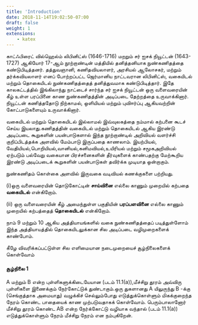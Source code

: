 ```yaml
---
title: 'Introduction'
date: 2018-11-14T19:02:50-07:00
draft: false
weight: 1
extensions:
    - katex
---
```



காட்ஃபிரைட் வில்ஹெல்ம் லிபினிட்ஸ் (1646-1716)
மறறும் சர் ஐசக் நியூட்டன் (1643-1727) ஆகியோர்
17-ஆம் நூற்றாண்டின் மத்தியில் தனித்தனியாக
நுண்கணிதத்தை
கண்டுபிடித்தனர். தத்துவஞானி,
கணிதவியலாளர்,  அரசியல் ஆலோசகர், மற்றும்
தர்க்கவியலாளர் எனப் போற்றப்பட்ட ஜெர்மானிய
நாட்டவரான லிபினிட்ஸ்,
வகையிடல் மற்றும்
தொகையிடல்
நுண்கணிதத்தைத் தனித்துவமாக
கண்டுபிடித்தார். இதே காலகட்டத்தில் இங்கிலாந்து
நாட்டைச் சார்ந்த சர் ஐசக் நியூட்டன் ஒரு வளைவரையின்
கீழ் உள்ள
பரப்பினை காண
நுண்கணிதத்தின்
அடிப்படை தேற்றத்தை  உருவாக்கினார். நியூட்டன் கணித்ததோடு நிற்காமல், ஒளியியல் மற்றும்
புவிஈர்ப்பு ஆகியவற்றின் கோட்பாடுகளையும் உருவாக்கினார்.

வகையிடல் மற்றும் தொகையிடல் இல்லாமல் இவ்வுலகத்தை நம்மால் கற்பனை  கூடச் செய்ய
இயலாது.கணிதத்தின் வகையிடல் மற்றும் தொகையிடல் ஆகிய  இரண்டு அடிப்படை கூறுகளின்
பயன்பாடுகளால் இந்த நூற்றாண்டில் அறிவியல் வளர்ச்சி குறிப்பிடத்தக்க அளவில் மேம்பாடு
இருப்பதை காணலாம். இயற்பியல், வேதியியல்,பொறியியல்,வானியல்,கனிமவியல்,உயிரியல் மற்றும் சமூகஅறிவியல் ஏற்படும் பல்வேறு வகையான பிரச்சனைகளின் தீர்வுகளைக் காண்பதற்கு மேற்கூறிய இரண்டு அடிப்படைக் கூறுகளின் பயன்பாடுகள் தவிர்க்க முடியாத ஒன்றாகும். 

நுண்கணிதம் கொள்கை அளவில் இருவகை வடிவியல் கணக்குகளை பற்றியது.

(i)ஒரு வளைவரையின் தொடுகோட்டின் **சாய்வினை** எல்லை காணும் முறையில் கற்பதை **வகையிடல்** என்கிறோம்.

(ii) ஒரு வளைவரையின் கீழ் அமைந்துள்ள பகுதியின் **பரப்பளவினை** எல்லை காணும் முறையில் கற்பத்தைத் **தொகையிடல்** என்கிறோம்.

நாம் 9 மற்றும் 10 ஆகிய அத்தியாயங்களில் வகை நுண்கணிதத்தைப் படித்துள்ளோம் இந்த  அத்தியாயத்தில் தொகையிடலுக்கான சில அடிப்படை வழிமுறைகளைக் காண்போம்.

கீழே விவரிக்கப்பட்டுள்ள சில எளிமையான நடைமுறையைச் சூழ்நிலைகளைக் கொள்வோம் 

#### சூழ்நிலை 1

A மற்றும் B என்ற புள்ளிகளுக்கிடையேயான (படம் 11.1(a)),மீச்சிறு தூரம் அவ்விரு புள்ளிகளை இணைக்கும் நேர்கோட்டுக் துண்டாகும்.ஒரு துகளானது A யிலுருந்து B -க்கு (செங்குத்தாக அமையாது) வழுக்கிச் செல்லும்போது எடுத்துக்கொள்ளும் மிகக்குறைந்த நேரம் கொண்ட பாதையைக் காண முற்படுவதாகக் கொள்வோம். பெரும்பாலானோர் மீச்சிறு தூரம் கொண்ட AB என்ற நேர்க்கோட்டு வழியாக வந்தால் (படம் 11.1(a)) எடுத்துக்கொள்ளும் நேரம் மீச்சிறு நேரம் என நம்புகிறேன்.

